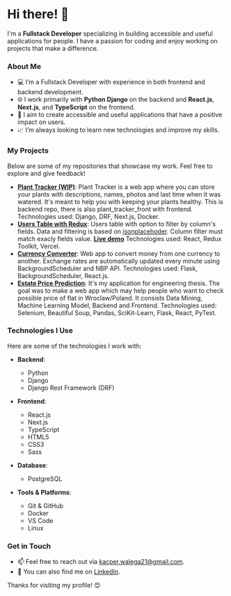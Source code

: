 # Hi there! 👋

I'm a **Fullstack Developer** specializing in building accessible and useful applications for people. I have a passion for coding and enjoy working on projects that make a difference.

### About Me

- 💻 I’m a Fullstack Developer with experience in both frontend and backend development.
- 🌐 I work primarily with **Python Django** on the backend and **React.js**, **Next.js**, and **TypeScript** on the frontend.
- 🎯 I aim to create accessible and useful applications that have a positive impact on users.
- 📈 I’m always looking to learn new technologies and improve my skills.

### My Projects

Below are some of my repositories that showcase my work. Feel free to explore and give feedback!

- [**Plant Tracker (WIP)**](https://github.com/non4me21/plant_tracker): Plant Tracker is a web app where you can store your plants with descriptions, names, photos and last time when it was watered. It's meant to help you with keeping your plants healthy. This is backend repo, there is also plant_tracker_front with frontend. Technologies used: Django, DRF, Next.js, Docker.
- [**Users Table with Redux**](https://github.com/non4me21/table_redux): Users table with option to filter by column's fields. Data and filtering is based on [jsonplacehoder](https://jsonplaceholder.typicode.com/). Column filter must match exacly fields value. [**Live demo**](https://tableredux-mocha.vercel.app/) Technologies used: React, Redux Toolkit, Vercel.
- [**Currency Converter**](https://github.com/non4me21/currency-converter): Web app to convert money from one currency to another. Exchange rates are automatically updated every minute using BackgroundScheduler and NBP API. Technologies used: Flask, BackgroundScheduler, React.js.
- [**Estate Price Prediction**](https://github.com/non4me21/estate-price-prediction): It's my application for engineering thesis. The goal was to make a web app which may help people who want to check possible price of flat in Wroclaw/Poland. It consists Data Mining, Machine Learning Model, Backend and Frontend. Technologies used: Selenium, Beautiful Soup, Pandas, SciKit-Learn, Flask, React, PyTest.


### Technologies I Use

Here are some of the technologies I work with:

- **Backend**:
  - Python
  - Django
  - Django Rest Framework (DRF)

- **Frontend**:
  - React.js
  - Next.js
  - TypeScript
  - HTML5
  - CSS3
  - Sass

- **Database**:
  - PostgreSQL

- **Tools & Platforms**:
  - Git & GitHub
  - Docker
  - VS Code
  - Linux

### Get in Touch

- 📫 Feel free to reach out via [kacper.walega21@gmail.com](mailto:kacper.walega21@gmail.com).
- 💬 You can also find me on [LinkedIn](https://www.linkedin.com/in/kacper-wal%C4%99ga-2461a3265/).

Thanks for visiting my profile! 😊
